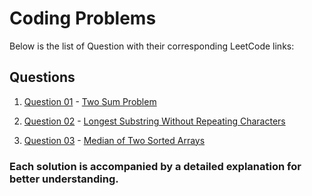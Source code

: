 # Coding Problems
 
Below is the list of Question with their corresponding LeetCode links:

## Questions

1. [Question 01](https://github.com/GauravAmarnani/platform-coding-solutions/tree/main/leetcode/Question01) - [Two Sum Problem](https://leetcode.com/problems/two-sum/)
  
2. [Question 02](https://github.com/GauravAmarnani/platform-coding-solutions/tree/main/leetcode/Question02) - [Longest Substring Without Repeating Characters](https://leetcode.com/problems/longest-substring-without-repeating-characters/)

3. [Question 03](https://github.com/GauravAmarnani/platform-coding-solutions/tree/main/leetcode/Question03) - [Median of Two Sorted Arrays](https://leetcode.com/problems/median-of-two-sorted-arrays/)

### Each solution is accompanied by a detailed explanation for better understanding.
